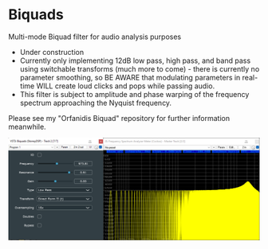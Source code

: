 # Biquads
Multi-mode Biquad filter for audio analysis purposes

+ Under construction
+ Currently only implementing 12dB low pass, high pass, and band pass using switchable transforms (much more to come) - there is currently no parameter smoothing, so BE AWARE that modulating parameters in real-time WILL create loud clicks and pops while passing audio.
+ This filter is subject to amplitude and phase warping of the frequency spectrum approaching the Nyquist frequency.

Please see my "Orfanidis Biquad" repository for further information meanwhile.

![Biquads](https://github.com/StoneyDSP/Biquads/blob/b96cfa63046e2122e3c016f16a318ab9aa8c5e13/Res/Biquads.png)
